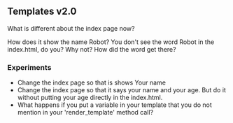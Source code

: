 ## Templates v2.0

What is different about the index page now?

How does it show the name Robot? You don't see the word Robot in the
index.html, do you? Why not? How did the word get there?

### Experiments

  * Change the index page so that is shows Your name
  * Change the index page so that it says your name and your age.
    But do it without putting your age directly in the index.html.
  * What happens if you put a variable in your template that you do
    not mention in your 'render_template' method call?
